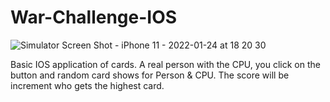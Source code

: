 # War-Challenge-IOS

![Simulator Screen Shot - iPhone 11 - 2022-01-24 at 18 20 30](https://user-images.githubusercontent.com/62368241/150790421-775c27d1-b9b8-49f7-8341-231325468884.png)


Basic IOS application of cards. A real person with the CPU, you click on the button and random card shows for Person &amp; CPU. The score will be increment who gets the highest card.
